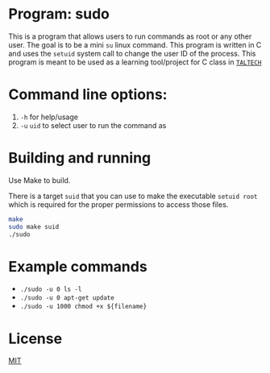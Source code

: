 # Program: sudo
This is a program that allows users to run commands as root or any other user. The goal is to be a mini `su` linux command. This program is written in C and uses the `setuid` system call to change the user ID of the process. This program is meant to be used as a learning tool/project for C class in [`TALTECH`](https://taltech.ee/)

# Command line options:

1. `-h` for help/usage
2. `-u` `uid` to select user to run the command as

# Building and running
Use Make to build.

There is a target `suid` that you can use to make the executable `setuid root` which is required for the proper permissions to access those files.

```sh
make
sudo make suid
./sudo
```


# Example commands
- `./sudo -u 0 ls -l`
- `./sudo -u 0 apt-get update`
- `./sudo -u 1000 chmod +x ${filename}`



# License
[MIT](LICENSE)
